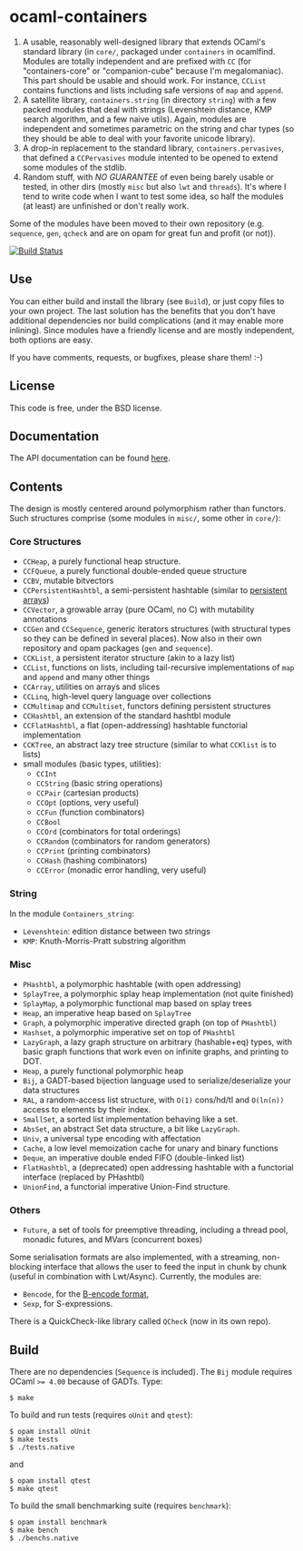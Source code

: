 ocaml-containers
================

1. A usable, reasonably well-designed library that extends OCaml's standard
    library (in `core/`, packaged under `containers` in ocamlfind. Modules
    are totally independent and are prefixed with `CC` (for "containers-core"
    or "companion-cube" because I'm megalomaniac). This part should be
    usable and should work. For instance, `CCList` contains functions and
    lists including safe versions of `map` and `append`.
2. A satellite library, `containers.string` (in directory `string`) with
    a few packed modules that deal with strings (Levenshtein distance,
    KMP search algorithm, and a few naive utils). Again, modules are independent
    and sometimes parametric on the string and char types (so they should
    be able to deal with your favorite unicode library).
3. A drop-in replacement to the standard library, `containers.pervasives`,
    that defined a `CCPervasives` module intented to be opened to extend some
    modules of the stdlib.
4. Random stuff, with *NO* *GUARANTEE* of even being barely usable or tested,
    in other dirs (mostly `misc` but also `lwt` and `threads`). It's where I
    tend to write code when I want to test some idea, so half the modules (at
    least) are unfinished or don't really work.

Some of the modules have been moved to their own repository (e.g. `sequence`,
`gen`, `qcheck` and are on opam for great fun and profit (or not)).

[![Build Status](http://ci.cedeela.fr/buildStatus/icon?job=containers)](http://ci.cedeela.fr/job/containers/)

## Use

You can either build and install the library (see `Build`), or just copy
files to your own project. The last solution has the benefits that you
don't have additional dependencies nor build complications (and it may enable
more inlining). Since modules have a friendly license and are mostly
independent, both options are easy.

If you have comments, requests, or bugfixes, please share them! :-)

## License

This code is free, under the BSD license.

## Documentation

The API documentation can be
found [here](http://cedeela.fr/~simon/software/containers).

## Contents

The design is mostly centered around polymorphism rather than functors. Such
structures comprise (some modules in `misc/`, some other in `core/`):

### Core Structures

- `CCHeap`, a purely functional heap structure.
- `CCFQueue`, a purely functional double-ended queue structure
- `CCBV`, mutable bitvectors
- `CCPersistentHashtbl`, a semi-persistent hashtable (similar to [persistent arrays](https://www.lri.fr/~filliatr/ftp/ocaml/ds/parray.ml.html))
- `CCVector`, a growable array (pure OCaml, no C) with mutability annotations
- `CCGen` and `CCSequence`, generic iterators structures (with structural types so they can be defined in several places). Now also in their own repository and opam packages (`gen` and `sequence`).
- `CCKList`, a persistent iterator structure (akin to a lazy list)
- `CCList`, functions on lists, including tail-recursive implementations of `map` and `append` and many other things
- `CCArray`, utilities on arrays and slices
- `CCLinq`, high-level query language over collections
- `CCMultimap` and `CCMultiset`, functors defining persistent structures
- `CCHashtbl`, an extension of the standard hashtbl module
- `CCFlatHashtbl`, a flat (open-addressing) hashtable functorial implementation
- `CCKTree`, an abstract lazy tree structure (similar to what `CCKlist` is to lists)
- small modules (basic types, utilities):
  - `CCInt`
  - `CCString` (basic string operations)
  - `CCPair` (cartesian products)
  - `CCOpt` (options, very useful)
  - `CCFun` (function combinators)
  - `CCBool`
  - `CCOrd` (combinators for total orderings)
  - `CCRandom` (combinators for random generators)
  - `CCPrint` (printing combinators)
  - `CCHash` (hashing combinators)
  - `CCError` (monadic error handling, very useful)

### String

In the module `Containers_string`:
- `Levenshtein`: edition distance between two strings
- `KMP`: Knuth-Morris-Pratt substring algorithm

### Misc

- `PHashtbl`, a polymorphic hashtable (with open addressing)
- `SplayTree`, a polymorphic splay heap implementation (not quite finished)
- `SplayMap`, a polymorphic functional map based on splay trees
- `Heap`, an imperative heap based on `SplayTree`
- `Graph`, a polymorphic imperative directed graph (on top of `PHashtbl`)
- `Hashset`, a polymorphic imperative set on top of `PHashtbl`
- `LazyGraph`, a lazy graph structure on arbitrary (hashable+eq) types, with
basic graph functions that work even on infinite graphs, and printing to DOT.
- `Heap`, a purely functional polymorphic heap
- `Bij`, a GADT-based bijection language used to serialize/deserialize your
data structures
- `RAL`, a random-access list structure, with `O(1)` cons/hd/tl and `O(ln(n))`
access to elements by their index.
- `SmallSet`, a sorted list implementation behaving like a set.
- `AbsSet`, an abstract Set data structure, a bit like `LazyGraph`.
- `Univ`, a universal type encoding with affectation
- `Cache`, a low level memoization cache for unary and binary functions
- `Deque`, an imperative double ended FIFO (double-linked list)
- `FlatHashtbl`, a (deprecated) open addressing hashtable with
    a functorial interface (replaced by PHashtbl)
- `UnionFind`, a functorial imperative Union-Find structure.

### Others

- `Future`, a set of tools for preemptive threading, including a thread pool,
monadic futures, and MVars (concurrent boxes)

Some serialisation formats are also implemented, with a streaming, non-blocking
interface that allows the user to feed the input in chunk by chunk (useful
in combination with Lwt/Async). Currently, the modules are:

- `Bencode`, for the [B-encode format](http://en.wikipedia.org/wiki/Bencode),
- `Sexp`, for S-expressions.

There is a QuickCheck-like library called `QCheck` (now in its own repo).

## Build

There are no dependencies (`Sequence` is included).
The `Bij` module requires OCaml `>= 4.00` because of GADTs. Type:

    $ make

To build and run tests (requires `oUnit` and `qtest`):

    $ opam install oUnit
    $ make tests
    $ ./tests.native

and

    $ opam install qtest
    $ make qtest

To build the small benchmarking suite (requires `benchmark`):

    $ opam install benchmark
    $ make bench
    $ ./benchs.native
